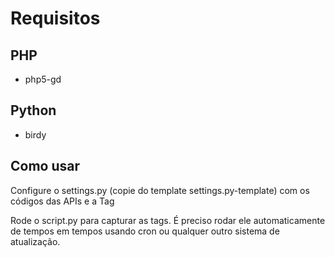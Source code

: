 # Requisitos

## PHP
* php5-gd

## Python
* birdy

## Como usar

Configure o settings.py (copie do template settings.py-template) com os códigos das APIs e a Tag

Rode o script.py para capturar as tags. É preciso rodar ele automaticamente de tempos em tempos usando cron ou qualquer outro sistema de atualização.